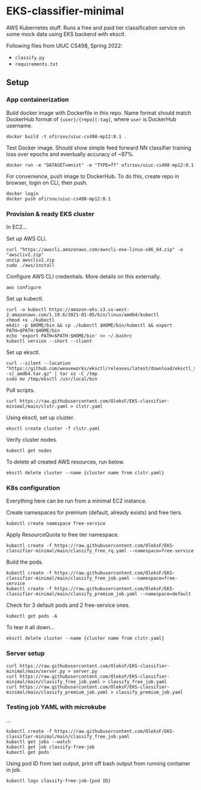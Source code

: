 # EKS-classifier-minimal

AWS Kubernetes stuff. Runs a free and paid tier classification service on some mock data using EKS backend with eksctl.

Following files from UIUC CS498, Spring 2022:
- `classify.py`
- `requirements.txt`

## Setup

### App containerization

Build docker image with Dockerfile in this repo. Name format should match DockerHub format of `{user}/{repo}[:tag]`, where `user` is DockerHub username.

```
docker build -t ofirsov/uiuc-cs498-mp12:0.1 .
```

Test Docker image. Should show simple feed forward NN classifier training loss over epochs and eventually accuracy of ~97%.

```
docker run -e "DATASET=mnist" -e "TYPE=ff" ofirsov/uiuc-cs498-mp12:0.1
```

For convenience, push image to DockerHub. To do this, create repo in browser, login on CLI, then push.

```
docker login
docker push ofirsov/uiuc-cs498-mp12:0.1
```

### Provision & ready EKS cluster

In EC2...

Set up AWS CLI.

```
curl "https://awscli.amazonaws.com/awscli-exe-linux-x86_64.zip" -o "awscliv2.zip"
unzip awscliv2.zip
sudo ./aws/install
```

Configure AWS CLI credentials. More details on this externally.

```
aws configure
```

Set up kubectl.

```
curl -o kubectl https://amazon-eks.s3.us-west-2.amazonaws.com/1.19.6/2021-01-05/bin/linux/amd64/kubectl
chmod +x ./kubectl
mkdir -p $HOME/bin && cp ./kubectl $HOME/bin/kubectl && export PATH=$PATH:$HOME/bin
echo 'export PATH=$PATH:$HOME/bin' >> ~/.bashrc
kubectl version --short --client
```

Set up eksctl.

```
curl --silent --location "https://github.com/weaveworks/eksctl/releases/latest/download/eksctl_$(uname -s)_amd64.tar.gz" | tar xz -C /tmp
sudo mv /tmp/eksctl /usr/local/bin
```

Pull scripts.

```
curl https://raw.githubusercontent.com/OleksF/EKS-classifier-minimal/main/clstr.yaml > clstr.yaml
```

Using eksctl, set up cluster.

```
eksctl create cluster -f clstr.yaml
```

Verify cluster nodes.

```
kubectl get nodes
```

To delete all created AWS resources, run below.

```
eksctl delete cluster --name {cluster name from clstr.yaml}
```


### K8s configuration

Everything here can be run from a minimal EC2 instance.

Create namespaces for premium (default, already exists) and free tiers.

```
kubectl create namespace free-service
```

Apply ResourceQuota to free tier namespace.

```
kubectl create -f https://raw.githubusercontent.com/OleksF/EKS-classifier-minimal/main/classify_free_rq.yaml --namespace=free-service
```

Build the pods.

```
kubectl create -f https://raw.githubusercontent.com/OleksF/EKS-classifier-minimal/main/classify_free_job.yaml --namespace=free-service
kubectl create -f https://raw.githubusercontent.com/OleksF/EKS-classifier-minimal/main/classify_premium_job.yaml --namespace=default
```

Check for 3 default pods and 2 free-service ones.

```
kubectl get pods -A
```

To tear it all down...

```
eksctl delete cluster --name {cluster name from clstr.yaml}
```

### Server setup

```
curl https://raw.githubusercontent.com/OleksF/EKS-classifier-minimal/main/server.py > server.py
curl https://raw.githubusercontent.com/OleksF/EKS-classifier-minimal/main/classify_free_job.yaml > classify_free_job.yaml
curl https://raw.githubusercontent.com/OleksF/EKS-classifier-minimal/main/classify_premium_job.yaml > classify_premium_job.yaml
```

### Testing job YAML with microkube

...

```
kubectl create -f https://raw.githubusercontent.com/OleksF/EKS-classifier-minimal/main/classify_free_job.yaml
kubectl get jobs --watch
kubectl get job classify-free-job
kubectl get pods
```

Using pod ID from last output, print off bash output from running container in job.

```
kubectl logs classify-free-job-{pod ID}
```
